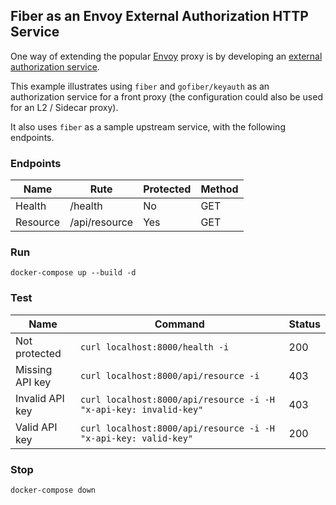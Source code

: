 ## Fiber as an Envoy External Authorization HTTP Service

One way of extending the popular [Envoy](https://www.envoyproxy.io) proxy is by developing an
[external authorization service](https://www.envoyproxy.io/docs/envoy/latest/api-v3/service/auth/v3/external_auth.proto).

This example illustrates using `fiber` and `gofiber/keyauth` as an authorization service for a front
proxy (the configuration could also be used for an L2 / Sidecar proxy).

It also uses `fiber` as a
sample upstream service, with the following endpoints.

### Endpoints

| Name      | Rute          | Protected | Method |
| --------- | ------------- | --------- | ------ |
| Health    | /health       | No        | GET    |
| Resource  | /api/resource | Yes       | GET    |

### Run

`docker-compose up --build -d`

### Test

| Name            | Command                                                           | Status |
| --------------- | ----------------------------------------------------------------- | ------ |
| Not protected   | `curl localhost:8000/health -i`                                   | 200    |
| Missing API key | `curl localhost:8000/api/resource -i`                             | 403    |
| Invalid API key | `curl localhost:8000/api/resource -i -H "x-api-key: invalid-key"` | 403    |
| Valid API key   | `curl localhost:8000/api/resource -i -H "x-api-key: valid-key"`   | 200    |

### Stop

`docker-compose down`
